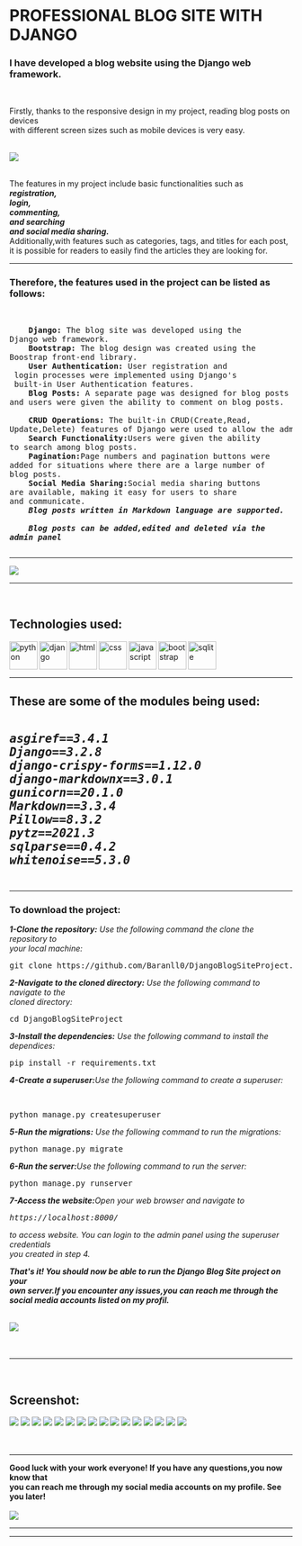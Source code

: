 ﻿<h1>PROFESSIONAL BLOG SITE WITH DJANGO</h1>
<h3>I have developed a blog website using the Django web framework.</h3>
<br>
<p>Firstly, thanks to the responsive design in my project, reading blog posts on devices <br> with different screen sizes such as mobile devices is very easy.</p>
<br>
<img src="https://media.giphy.com/media/cdGQHR4Qzefx6/giphy.gif"/>
<br><br>
<p>The features in my project include basic functionalities such as <br><i><b>registration,<br>login,<br>commenting,<br>and searching<br>and social media sharing.</b></i><br>
Additionally,with features such as categories, tags, and titles for each post,<br> it is possible for readers to easily find the articles they are looking for.</p>
<hr>
<h3>Therefore, the features used in the project can be listed as follows:<br></h3>
<pre>
<p>
    <b>Django:</b> The blog site was developed using the <br>Django web framework.
    <b>Bootstrap:</b> The blog design was created using the<br>Boostrap front-end library.
    <b>User Authentication:</b> User registration and<br> login processes were implemented using Django's<br> built-in User Authentication features.
    <b>Blog Posts:</b> A separate page was designed for blog posts<br>and users were given the ability to comment on blog posts.<br>
    <b>CRUD Operations:</b> The built-in CRUD(Create,Read,<br>Update,Delete) features of Django were used to allow the administrator to create, update and delete blog posts.
    <b>Search Functionality:</b>Users were given the ability<br>to search among blog posts.
    <b>Pagination:</b>Page numbers and pagination buttons were<br>added for situations where there are a large number of<br>blog posts.
    <b>Social Media Sharing:</b>Social media sharing buttons<br>are available, making it easy for users to share<br>and communicate.
    <b><i>Blog posts written in Markdown language are supported.</i></b><br>
    <b><i>Blog posts can be added,edited and deleted via the<br>admin panel</i></b></p></pre>
    <hr>
    <img src="https://media.giphy.com/media/eLucBrxHIGwygJ2YXt/giphy.gif">
    <hr>
    <br>
    <h2>Technologies used:</h2>
    <img src="https://raw.githubusercontent.com/github/explore/80688e429a7d4ef2fca1e82350fe8e3517d3494d/topics/python/python.png" width="50" align="left"              title="python">
    <img src="https://raw.githubusercontent.com/github/explore/7456fdff59816d37ef383a6c8f32a26ff7332db2/topics/django/django.png" align="left" width="50" title="django">
    <img src="https://raw.githubusercontent.com/github/explore/80688e429a7d4ef2fca1e82350fe8e3517d3494d/topics/html/html.png" align="left" width="50" title="html">
    <img src="https://raw.githubusercontent.com/github/explore/80688e429a7d4ef2fca1e82350fe8e3517d3494d/topics/css/css.png" align="left" width="50" title="css">
    <img src="https://raw.githubusercontent.com/github/explore/80688e429a7d4ef2fca1e82350fe8e3517d3494d/topics/javascript/javascript.png" align="left" width="50" title="javascript">
    <img src="https://raw.githubusercontent.com/github/explore/80688e429a7d4ef2fca1e82350fe8e3517d3494d/topics/bootstrap/bootstrap.png" align="left" width="50" title="bootstrap">
    <img src="https://raw.githubusercontent.com/github/explore/2d218e3aa252dc90eef269b34eeec1fbd15dc07e/topics/sqlite/sqlite.png"width="50" title="sqlite">
    <br>
    <hr>
    <h2>These are some of the <b>modules</b> being used:
    <pre><i><p>asgiref==3.4.1<br>Django==3.2.8<br>django-crispy-forms==1.12.0<br>django-markdownx==3.0.1<br>gunicorn==20.1.0<br>Markdown==3.3.4<br>Pillow==8.3.2<br>pytz==2021.3<br>sqlparse==0.4.2<br>whitenoise==5.3.0</p></i></pre>
    <hr>
    <h3><b>To download the project:</b></h3>
    <p><i><b>1-Clone the repository:</b> Use the following command the clone the repository to <br>your local machine:<br></i></p>
    <pre>git clone https://github.com/Baranll0/DjangoBlogSiteProject.git</pre>
    <p><i><b>2-Navigate to the cloned directory:</b> Use the following command to navigate to the<br>cloned directory:<br></i></p>
    <pre>cd DjangoBlogSiteProject</pre>
    <p><i><b>3-Install the dependencies:</b> Use the following command to install the dependices:<br></i></p>
    <pre>pip install -r requirements.txt</pre>
    <p><i><b>4-Create a superuser:</b>Use the following command to create a superuser:</i></p><br>
    <pre>python manage.py createsuperuser</pre>
    <p><i><b>5-Run the migrations:</b> Use the following command to run the migrations:</i></p>
    <pre>python manage.py migrate</pre>
    <p><i><b>6-Run the server:</b>Use the following command to run the server:</i></p>
    <pre>python manage.py runserver</pre>
    <p><i><b>7-Access the website:</b>Open your web browser and navigate to<pre>https://localhost:8000/</pre> to access website. You can login to the admin panel using the superuser credentials <br>you created in step 4.</i></p>
    <p><i><b>That's it! You should now be able to run the Django Blog Site project on your<br> own server.If you encounter any issues,you can reach me through the social media accounts listed on my profil.</b></i></p><br>
    <img src="https://media.giphy.com/media/8xImVraADPs4z0qEjA/giphy.gif"><br><br><br>
    <hr>
    <br>
    <h2>Screenshot:</h2>
    <img src="demo1.png">
    <img src="demo2.png">
    <img src="demo3.png">
    <img src="demo4.png">
    <img src="demo5.png">
    <img src="demo6.png">
    <img src="demo7.png">
    <img src="demo8.png">
    <img src="demo9.png">
    <img src="demo10.png">
    <img src="demo11.png">
    <img src="demo12.png">
    <img src="demo13.png">
    <img src="demo14.png">
    <img src="demo15.png">
    <img src="demo16.png">
    <br><br><br>
    <hr>
    <strong>Good luck with your work everyone! If you have any questions,you now know that<br> you can reach me through my social media accounts on my profile. See you later!</strong>
    <br><br>
    <img src="https://media.giphy.com/media/3o6EhGvKschtbrRjX2/giphy.gif">
    <hr><hr>

    
